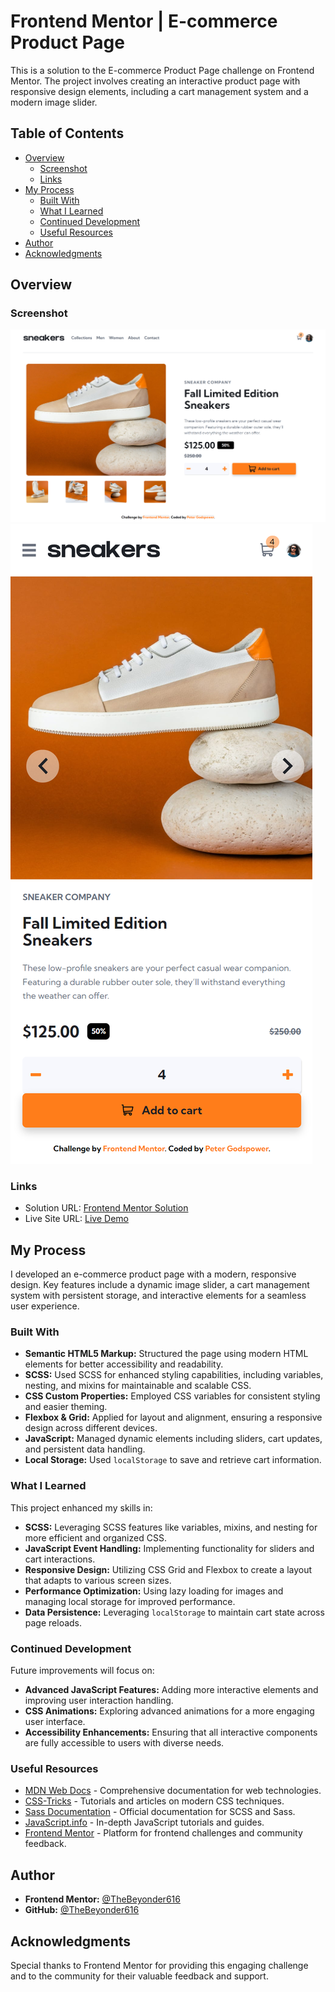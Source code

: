 # Frontend Mentor | E-commerce Product Page

This is a solution to the E-commerce Product Page challenge on Frontend Mentor. The project involves creating an interactive product page with responsive design elements, including a cart management system and a modern image slider.

## Table of Contents

- [Overview](#overview)
  - [Screenshot](#screenshot)
  - [Links](#links)
- [My Process](#my-process)
  - [Built With](#built-with)
  - [What I Learned](#what-i-learned)
  - [Continued Development](#continued-development)
  - [Useful Resources](#useful-resources)
- [Author](#author)
- [Acknowledgments](#acknowledgments)

## Overview

### Screenshot

![Desktop](./design/Desktop.png)
![Mobile](./design/Mobile.png)

### Links

- Solution URL: [Frontend Mentor Solution](https://www.frontendmentor.io/solutions/e-commerce-product-page)
- Live Site URL: [Live Demo](https://thebeyonder616.github.io/Frontend-Mento-E-commerce-Product-Page)

## My Process

I developed an e-commerce product page with a modern, responsive design. Key features include a dynamic image slider, a cart management system with persistent storage, and interactive elements for a seamless user experience.

### Built With

- **Semantic HTML5 Markup:** Structured the page using modern HTML elements for better accessibility and readability.
- **SCSS:** Used SCSS for enhanced styling capabilities, including variables, nesting, and mixins for maintainable and scalable CSS.
- **CSS Custom Properties:** Employed CSS variables for consistent styling and easier theming.
- **Flexbox & Grid:** Applied for layout and alignment, ensuring a responsive design across different devices.
- **JavaScript:** Managed dynamic elements including sliders, cart updates, and persistent data handling.
- **Local Storage:** Used `localStorage` to save and retrieve cart information.

### What I Learned

This project enhanced my skills in:

- **SCSS:** Leveraging SCSS features like variables, mixins, and nesting for more efficient and organized CSS.
- **JavaScript Event Handling:** Implementing functionality for sliders and cart interactions.
- **Responsive Design:** Utilizing CSS Grid and Flexbox to create a layout that adapts to various screen sizes.
- **Performance Optimization:** Using lazy loading for images and managing local storage for improved performance.
- **Data Persistence:** Leveraging `localStorage` to maintain cart state across page reloads.

### Continued Development

Future improvements will focus on:

- **Advanced JavaScript Features:** Adding more interactive elements and improving user interaction handling.
- **CSS Animations:** Exploring advanced animations for a more engaging user interface.
- **Accessibility Enhancements:** Ensuring that all interactive components are fully accessible to users with diverse needs.

### Useful Resources

- [MDN Web Docs](https://developer.mozilla.org/en-US/) - Comprehensive documentation for web technologies.
- [CSS-Tricks](https://css-tricks.com/) - Tutorials and articles on modern CSS techniques.
- [Sass Documentation](https://sass-lang.com/documentation) - Official documentation for SCSS and Sass.
- [JavaScript.info](https://javascript.info/) - In-depth JavaScript tutorials and guides.
- [Frontend Mentor](https://www.frontendmentor.io/) - Platform for frontend challenges and community feedback.

## Author

- **Frontend Mentor:** [@TheBeyonder616](https://www.frontendmentor.io/profile/@TheBeyonder616)
- **GitHub:** [@TheBeyonder616](https://github.com/@TheBeyonder616)

## Acknowledgments

Special thanks to Frontend Mentor for providing this engaging challenge and to the community for their valuable feedback and support.
